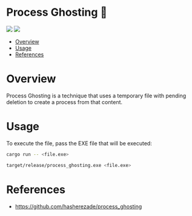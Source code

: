 # Process Ghosting 🦀

<p align="left">
	<a href="https://www.rust-lang.org/"><img src="https://img.shields.io/badge/made%20with-Rust-red"></a>
	<a href="#"><img src="https://img.shields.io/badge/platform-windows-blueviolet"></a>
</p>

- [Overview](#overview)
- [Usage](#usage)
- [References](#references)

# Overview

Process Ghosting is a technique that uses a temporary file with pending deletion to create a process from that content.

# Usage 

To execute the file, pass the EXE file that will be executed:
```sh
cargo run -- <file.exe>
```
```sh
target/release/process_ghosting.exe <file.exe>
```

# References

* https://github.com/hasherezade/process_ghosting